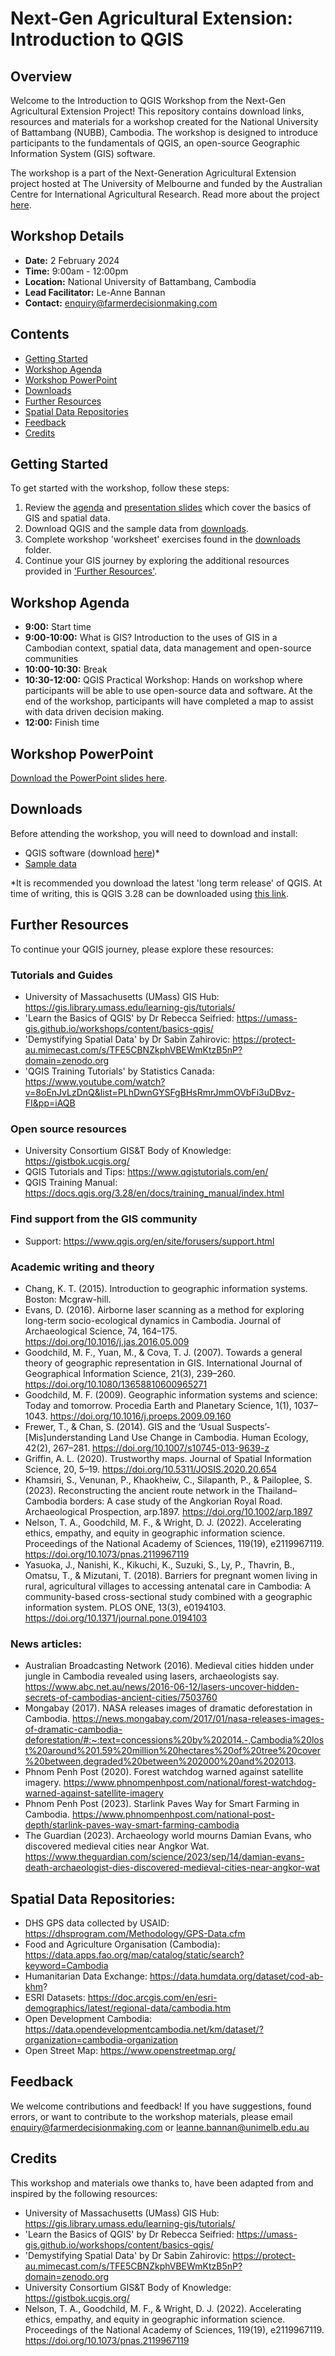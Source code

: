 # Next-Gen Agricultural Extension: Introduction to QGIS

## Overview

Welcome to the Introduction to QGIS Workshop from the Next-Gen Agricultural Extension Project! This repository contains download links, resources and materials for a workshop created for the National University of Battambang (NUBB), Cambodia. The workshop is designed to introduce participants to the fundamentals of QGIS, an open-source Geographic Information System (GIS) software.

The workshop is a part of the Next-Generation Agricultural Extension project hosted at The University of Melbourne and funded by the Australian Centre for International Agricultural Research. Read more about the project [here](https://farmerdecisionmaking.com/project-2/).

## Workshop Details

- **Date:** 2 February 2024
- **Time:** 9:00am - 12:00pm
- **Location:** National University of Battambang, Cambodia
- **Lead Facilitator:** Le-Anne Bannan 
- **Contact:** enquiry@farmerdecisionmaking.com

## Contents

- [Getting Started](#getting-started)
- [Workshop Agenda](#workshop-agenda)
- [Workshop PowerPoint](#workshop-powerpoint)
- [Downloads](#downloads)
- [Further Resources](#further-resources)
- [Spatial Data Repositories](#spatial-data-repositories)
- [Feedback](#feedback)
- [Credits](#credits)

## Getting Started

To get started with the workshop, follow these steps:

1. Review the [agenda](#workshop-agenda) and [presentation slides](https://github.com/lbannan/next-gen-qgis-workshop/raw/main/nubb_powerpoint_presentation.pptx) which cover the basics of GIS and spatial data.
2. Download QGIS and the sample data from [downloads](#downloads).
3. Complete workshop 'worksheet' exercises found in the [downloads](#downloads) folder.
4. Continue your GIS journey by exploring the additional resources provided in ['Further Resources'](#further-resources).

## Workshop Agenda

- **9:00:** Start time
- **9:00-10:00:** What is GIS? Introduction to the uses of GIS in a Cambodian context, spatial data, data management and open-source communities
- **10:00-10:30:** Break
- **10:30-12:00:** QGIS Practical Workshop: Hands on workshop where participants will be able to use open-source data and software. At the end of the workshop, participants will have completed a map to assist with data driven decision making.
- **12:00:** Finish time

## Workshop PowerPoint
[Download the PowerPoint slides here](https://github.com/lbannan/next-gen-qgis-workshop/raw/main/nubb_powerpoint_presentation.pptx).

## Downloads

Before attending the workshop, you will need to download and install:

- QGIS software (download [here](https://qgis.org))*
- [Sample data](https://github.com/lbannan/next-gen-qgis-workshop/raw/main/sample_data.zip)

*It is recommended you download the latest 'long term release' of QGIS. At time of writing, this is QGIS 3.28 can be downloaded using [this link](https://qgis.org/downloads/QGIS-OSGeo4W-3.28.15-1.msi).
## Further Resources

To continue your QGIS journey, please explore these resources:

### Tutorials and Guides
- University of Massachusetts (UMass) GIS Hub: https://gis.library.umass.edu/learning-gis/tutorials/
- 'Learn the Basics of QGIS' by Dr Rebecca Seifried: https://umass-gis.github.io/workshops/content/basics-qgis/
- 'Demystifying Spatial Data' by Dr Sabin Zahirovic: https://protect-au.mimecast.com/s/TFE5CBNZkphVBEWmKtzB5nP?domain=zenodo.org
- 'QGIS Training Tutorials' by Statistics Canada: https://www.youtube.com/watch?v=8oEnJvLzDnQ&list=PLhDwnGYSFgBHsRmrJmmOVbFi3uDBvz-FI&pp=iAQB

### Open source resources
- University Consortium GIS&T Body of Knowledge: https://gistbok.ucgis.org/
- QGIS Tutorials and Tips: https://www.qgistutorials.com/en/
- QGIS Training Manual: https://docs.qgis.org/3.28/en/docs/training_manual/index.html

### Find support from the GIS community
- Support: https://www.qgis.org/en/site/forusers/support.html

### Academic writing and theory
- Chang, K. T. (2015). Introduction to geographic information systems. Boston: Mcgraw-hill.
- Evans, D. (2016). Airborne laser scanning as a method for exploring long-term socio-ecological dynamics in Cambodia. Journal of Archaeological Science, 74, 164–175. https://doi.org/10.1016/j.jas.2016.05.009
- Goodchild, M. F., Yuan, M., & Cova, T. J. (2007). Towards a general theory of geographic representation in GIS. International Journal of Geographical Information Science, 21(3), 239–260. https://doi.org/10.1080/13658810600965271
- Goodchild, M. F. (2009). Geographic information systems and science: Today and tomorrow. Procedia Earth and Planetary Science, 1(1), 1037–1043. https://doi.org/10.1016/j.proeps.2009.09.160
- Frewer, T., & Chan, S. (2014). GIS and the ‘Usual Suspects’-[Mis]understanding Land Use Change in Cambodia. Human Ecology, 42(2), 267–281. https://doi.org/10.1007/s10745-013-9639-z
- Griffin, A. L. (2020). Trustworthy maps. Journal of Spatial Information Science, 20, 5–19. https://doi.org/10.5311/JOSIS.2020.20.654
- Khamsiri, S., Venunan, P., Khaokheiw, C., Silapanth, P., & Pailoplee, S. (2023). Reconstructing the ancient route network in the Thailand–Cambodia borders: A case study of the Angkorian Royal Road. Archaeological Prospection, arp.1897. https://doi.org/10.1002/arp.1897
- Nelson, T. A., Goodchild, M. F., & Wright, D. J. (2022). Accelerating ethics, empathy, and equity in geographic information science. Proceedings of the National Academy of Sciences, 119(19), e2119967119. https://doi.org/10.1073/pnas.2119967119
- Yasuoka, J., Nanishi, K., Kikuchi, K., Suzuki, S., Ly, P., Thavrin, B., Omatsu, T., & Mizutani, T. (2018). Barriers for pregnant women living in rural, agricultural villages to accessing antenatal care in Cambodia: A community-based cross-sectional study combined with a geographic information system. PLOS ONE, 13(3), e0194103. https://doi.org/10.1371/journal.pone.0194103

### News articles:
- Australian Broadcasting Network (2016). Medieval cities hidden under jungle in Cambodia revealed using lasers, archaeologists say. https://www.abc.net.au/news/2016-06-12/lasers-uncover-hidden-secrets-of-cambodias-ancient-cities/7503760
- Mongabay (2017). NASA releases images of dramatic deforestation in Cambodia. https://news.mongabay.com/2017/01/nasa-releases-images-of-dramatic-cambodia-deforestation/#:~:text=concessions%20by%202014.-,Cambodia%20lost%20around%201.59%20million%20hectares%20of%20tree%20cover%20between,degraded%20between%202000%20and%202013.
- Phnom Penh Post (2020). Forest watchdog warned against satellite imagery. https://www.phnompenhpost.com/national/forest-watchdog-warned-against-satellite-imagery
- Phnom Penh Post (2023). Starlink Paves Way for Smart Farming in Cambodia. https://www.phnompenhpost.com/national-post-depth/starlink-paves-way-smart-farming-cambodia
- The Guardian (2023). Archaeology world mourns Damian Evans, who discovered medieval cities near Angkor Wat. https://www.theguardian.com/science/2023/sep/14/damian-evans-death-archaeologist-dies-discovered-medieval-cities-near-angkor-wat


## Spatial Data Repositories:
- DHS GPS data collected by USAID: https://dhsprogram.com/Methodology/GPS-Data.cfm
- Food and Agriculture Organisation (Cambodia): https://data.apps.fao.org/map/catalog/static/search?keyword=Cambodia
- Humanitarian Data Exchange: https://data.humdata.org/dataset/cod-ab-khm?
- ESRI Datasets: https://doc.arcgis.com/en/esri-demographics/latest/regional-data/cambodia.htm
- Open Development Cambodia: https://data.opendevelopmentcambodia.net/km/dataset/?organization=cambodia-organization
- Open Street Map: https://www.openstreetmap.org/

## Feedback

We welcome contributions and feedback! If you have suggestions, found errors, or want to contribute to the workshop materials, please email enquiry@farmerdecisionmaking.com or leanne.bannan@unimelb.edu.au

## Credits
This workshop and materials owe thanks to, have been adapted from and inspired by the following resources:

- University of Massachusetts (UMass) GIS Hub: https://gis.library.umass.edu/learning-gis/tutorials/
- 'Learn the Basics of QGIS' by Dr Rebecca Seifried: https://umass-gis.github.io/workshops/content/basics-qgis/
- 'Demystifying Spatial Data' by Dr Sabin Zahirovic: https://protect-au.mimecast.com/s/TFE5CBNZkphVBEWmKtzB5nP?domain=zenodo.org
- University Consortium GIS&T Body of Knowledge: https://gistbok.ucgis.org/
- Nelson, T. A., Goodchild, M. F., & Wright, D. J. (2022). Accelerating ethics, empathy, and equity in geographic information science. Proceedings of the National Academy of Sciences, 119(19), e2119967119. https://doi.org/10.1073/pnas.2119967119

